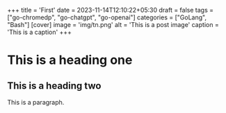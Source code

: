 +++
title = 'First'
date = 2023-11-14T12:10:22+05:30
draft = false
tags = ["go-chromedp", "go-chatgpt", "go-openai"]
categories = ["GoLang", "Bash"]
[cover]
image = 'img/tn.png'
alt = 'This is a post image'
caption = 'This is a caption'
+++

# This is a heading one
## This is a heading two

This is a paragraph.